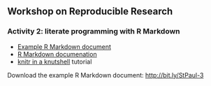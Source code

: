 ## Workshop on Reproducible Research

### Activity 2: literate programming with R Markdown

- [Example R Markdown document](Activity3.Rmd)
- [R Markdown documenation](http://rmarkdown.rstudio.com/)
- [knitr in a knutshell](http://kbroman.org/knitr_knutshell) tutorial


Download the example R Markdown document: <http://bit.ly/StPaul-3>
